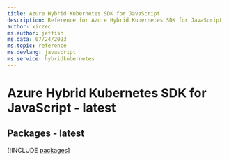 ```yaml
---
title: Azure Hybrid Kubernetes SDK for JavaScript
description: Reference for Azure Hybrid Kubernetes SDK for JavaScript
author: xirzec
ms.author: jeffish
ms.data: 07/24/2023
ms.topic: reference
ms.devlang: javascript
ms.service: hybridkubernetes
---
```

# Azure Hybrid Kubernetes SDK for JavaScript - latest
## Packages - latest
[!INCLUDE [packages](hybrid-kubernetes-index.md)]